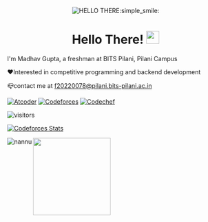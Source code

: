 <p align="center">
 <source media="(prefers-color-scheme: dark)" srcset="https://preview.redd.it/9p5k8ugl07l31.jpg?auto=webp&s=b8054b13b0b0645f11855c0bbe2fc946e0243250">
 <source media="(prefers-color-scheme: light)" srcset="https://preview.redd.it/9p5k8ugl07l31.jpg?auto=webp&s=b8054b13b0b0645f11855c0bbe2fc946e0243250">
 <img alt="HELLO THERE:simple_smile:" src="https://preview.redd.it/9p5k8ugl07l31.jpg?auto=webp&s=b8054b13b0b0645f11855c0bbe2fc946e0243250">
</p>

<h1 align="center">Hello There! <img src="https://media.giphy.com/media/hvRJCLFzcasrR4ia7z/giphy.gif" width="30px"></h1>

I'm Madhav Gupta, a freshman at BITS Pilani, Pilani Campus

❤️Interested in competitive programming and backend development

📪contact me at f20220078@pilani.bits-pilani.ac.in



[![Atcoder](https://badges.joonhyung.xyz/atcoder/nannu.svg)](https://atcoder.jp/users/nannu)
[![Codeforces](https://badges.joonhyung.xyz/codeforces/nannu.svg)](https://codeforces.com/profile/nannu)
[![Codechef](https://cp-logo.vercel.app/codechef/madhav277?logo=true)](https://www.codechef.com/users/madhav277)

![visitors](https://visitor-badge.glitch.me/badge?page_id=${madhavgupta2775})

[![Codeforces Stats](https://codeforces-readme-stats.vercel.app/api/card?username=nannu)](https://codeforces.com/profile/nannu)
<p><img align="left" src="https://github-readme-stats.vercel.app/api/top-langs?username=nannu&show_icons=true&locale=en&layout=compact" alt="nannu" /></p>

<img height="180em" src="https://github-readme-stats.vercel.app/api?username=madhavgupta2775&show_icons=true&hide_border=true&&count_private=true&include_all_commits=true" />
<!---
madhavgupta2775/madhavgupta2775 is a ✨ special ✨ repository because its `README.md` (this file) appears on your GitHub profile.
You can click the Preview link to take a look at your changes.
--->
